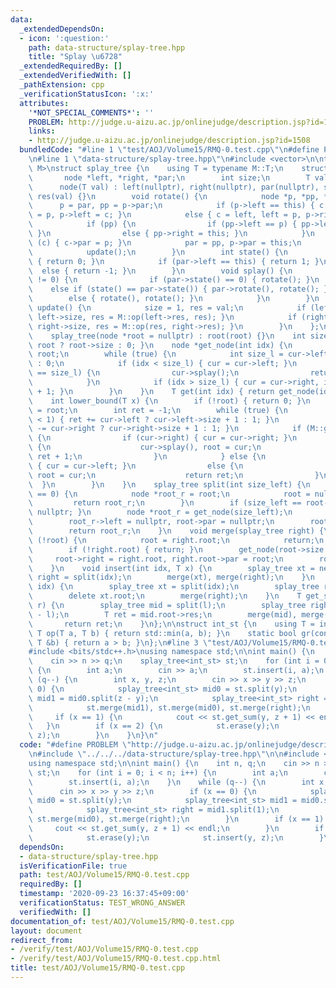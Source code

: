 ```yaml
---
data:
  _extendedDependsOn:
  - icon: ':question:'
    path: data-structure/splay-tree.hpp
    title: "Splay \u6728"
  _extendedRequiredBy: []
  _extendedVerifiedWith: []
  _pathExtension: cpp
  _verificationStatusIcon: ':x:'
  attributes:
    '*NOT_SPECIAL_COMMENTS*': ''
    PROBLEM: http://judge.u-aizu.ac.jp/onlinejudge/description.jsp?id=1508
    links:
    - http://judge.u-aizu.ac.jp/onlinejudge/description.jsp?id=1508
  bundledCode: "#line 1 \"test/AOJ/Volume15/RMQ-0.test.cpp\"\n#define PROBLEM \"http://judge.u-aizu.ac.jp/onlinejudge/description.jsp?id=1508\"\
    \n#line 1 \"data-structure/splay-tree.hpp\"\n#include <vector>\n\ntemplate<typename\
    \ M>\nstruct splay_tree {\n    using T = typename M::T;\n    struct node {\n \
    \       node *left, *right, *par;\n        int size;\n        T val, res;\n  \
    \      node(T val) : left(nullptr), right(nullptr), par(nullptr), size(1), val(val),\
    \ res(val) {}\n        void rotate() {\n            node *p, *pp, *c;\n      \
    \      p = par, pp = p->par;\n            if (p->left == this) { c = right, right\
    \ = p, p->left = c; }\n            else { c = left, left = p, p->right = c; }\n\
    \            if (pp) {\n                if (pp->left == p) { pp->left = this;\
    \ }\n                else { pp->right = this; }\n            }\n            if\
    \ (c) { c->par = p; }\n            par = pp, p->par = this;\n            p->update();\n\
    \            update();\n        }\n        int state() {\n            if (!par)\
    \ { return 0; }\n            if (par->left == this) { return 1; }\n          \
    \  else { return -1; }\n        }\n        void splay() {\n            while (state()\
    \ != 0) {\n                if (par->state() == 0) { rotate(); }\n            \
    \    else if (state() == par->state()) { par->rotate(), rotate(); }\n        \
    \        else { rotate(), rotate(); }\n            }\n        }\n        void\
    \ update() {\n            size = 1, res = val;\n            if (left) { size +=\
    \ left->size, res = M::op(left->res, res); }\n            if (right) { size +=\
    \ right->size, res = M::op(res, right->res); }\n        }\n    };\n    node *root;\n\
    \    splay_tree(node *root = nullptr) : root(root) {}\n    int size() { return\
    \ root ? root->size : 0; }\n    node *get_node(int idx) {\n        node *cur =\
    \ root;\n        while (true) {\n            int size_l = cur->left ? cur->left->size\
    \ : 0;\n            if (idx < size_l) { cur = cur->left; }\n            if (idx\
    \ == size_l) {\n                cur->splay();\n                return root = cur;\n\
    \            }\n            if (idx > size_l) { cur = cur->right, idx -= size_l\
    \ + 1; }\n        }\n    }\n    T get(int idx) { return get_node(idx)->val; }\n\
    \    int lower_bound(T x) {\n        if (!root) { return 0; }\n        node *cur\
    \ = root;\n        int ret = -1;\n        while (true) {\n            if (cur->state()\
    \ < 1) { ret += cur->left ? cur->left->size + 1 : 1; }\n            else { ret\
    \ -= cur->right ? cur->right->size + 1 : 1; }\n            if (M::gr(x, cur->val))\
    \ {\n                if (cur->right) { cur = cur->right; }\n                else\
    \ {\n                    cur->splay(), root = cur;\n                    return\
    \ ret + 1;\n                }\n            } else {\n                if (cur->left)\
    \ { cur = cur->left; }\n                else {\n                    cur->splay(),\
    \ root = cur;\n                    return ret;\n                }\n          \
    \  }\n        }\n    }\n    splay_tree split(int size_left) {\n        if (size_left\
    \ == 0) {\n            node *root_r = root;\n            root = nullptr;\n   \
    \         return root_r;\n        }\n        if (size_left == root->size) { return\
    \ nullptr; }\n        node *root_r = get_node(size_left);\n        root = root_r->left;\n\
    \        root_r->left = nullptr, root->par = nullptr;\n        root_r->update();\n\
    \        return root_r;\n    }\n    void merge(splay_tree right) {\n        if\
    \ (!root) {\n            root = right.root;\n            return;\n        }\n\
    \        if (!right.root) { return; }\n        get_node(root->size - 1);\n   \
    \     root->right = right.root, right.root->par = root;\n        root->update();\n\
    \    }\n    void insert(int idx, T x) {\n        splay_tree xt = new node(x),\
    \ right = split(idx);\n        merge(xt), merge(right);\n    }\n    void erase(int\
    \ idx) {\n        splay_tree xt = split(idx);\n        splay_tree right = xt.split(1);\n\
    \        delete xt.root;\n        merge(right);\n    }\n    T get_sum(int l, int\
    \ r) {\n        splay_tree mid = split(l);\n        splay_tree right = mid.split(r\
    \ - l);\n        T ret = mid.root->res;\n        merge(mid), merge(right);\n \
    \       return ret;\n    }\n};\n\nstruct int_st {\n    using T = int;\n    static\
    \ T op(T a, T b) { return std::min(a, b); }\n    static bool gr(const T &a, const\
    \ T &b) { return a > b; }\n};\n#line 3 \"test/AOJ/Volume15/RMQ-0.test.cpp\"\n\n\
    #include <bits/stdc++.h>\nusing namespace std;\n\nint main() {\n    int n, q;\n\
    \    cin >> n >> q;\n    splay_tree<int_st> st;\n    for (int i = 0; i < n; i++)\
    \ {\n        int a;\n        cin >> a;\n        st.insert(i, a);\n    }\n    while\
    \ (q--) {\n        int x, y, z;\n        cin >> x >> y >> z;\n        if (x ==\
    \ 0) {\n            splay_tree<int_st> mid0 = st.split(y);\n            splay_tree<int_st>\
    \ mid1 = mid0.split(z - y);\n            splay_tree<int_st> right = mid1.split(1);\n\
    \            st.merge(mid1), st.merge(mid0), st.merge(right);\n        }\n   \
    \     if (x == 1) {\n            cout << st.get_sum(y, z + 1) << endl;\n     \
    \   }\n        if (x == 2) {\n            st.erase(y);\n            st.insert(y,\
    \ z);\n        }\n    }\n}\n"
  code: "#define PROBLEM \"http://judge.u-aizu.ac.jp/onlinejudge/description.jsp?id=1508\"\
    \n#include \"../../../data-structure/splay-tree.hpp\"\n\n#include <bits/stdc++.h>\n\
    using namespace std;\n\nint main() {\n    int n, q;\n    cin >> n >> q;\n    splay_tree<int_st>\
    \ st;\n    for (int i = 0; i < n; i++) {\n        int a;\n        cin >> a;\n\
    \        st.insert(i, a);\n    }\n    while (q--) {\n        int x, y, z;\n  \
    \      cin >> x >> y >> z;\n        if (x == 0) {\n            splay_tree<int_st>\
    \ mid0 = st.split(y);\n            splay_tree<int_st> mid1 = mid0.split(z - y);\n\
    \            splay_tree<int_st> right = mid1.split(1);\n            st.merge(mid1),\
    \ st.merge(mid0), st.merge(right);\n        }\n        if (x == 1) {\n       \
    \     cout << st.get_sum(y, z + 1) << endl;\n        }\n        if (x == 2) {\n\
    \            st.erase(y);\n            st.insert(y, z);\n        }\n    }\n}"
  dependsOn:
  - data-structure/splay-tree.hpp
  isVerificationFile: true
  path: test/AOJ/Volume15/RMQ-0.test.cpp
  requiredBy: []
  timestamp: '2020-09-23 16:37:45+09:00'
  verificationStatus: TEST_WRONG_ANSWER
  verifiedWith: []
documentation_of: test/AOJ/Volume15/RMQ-0.test.cpp
layout: document
redirect_from:
- /verify/test/AOJ/Volume15/RMQ-0.test.cpp
- /verify/test/AOJ/Volume15/RMQ-0.test.cpp.html
title: test/AOJ/Volume15/RMQ-0.test.cpp
---
```

